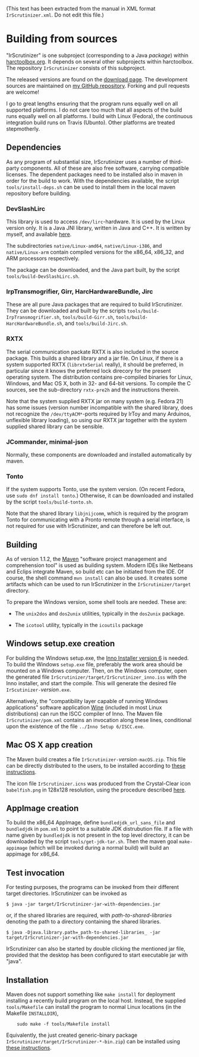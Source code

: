 (This text has been extracted from the manual in XML format `IrScrutinizer.xml`. Do not edit this file.)

# Building from sources

"IrScrutinizer" is one subproject (corresponding to a Java _package_) within [harctoolbox.org](http://harctoolbox.org).
    It depends on several other subprojects within harctoolbox. The repository `IrScrutinizer` consists
    of this subproject.

The released versions are found on the [download page](https://github.com/bengtmartensson/IrScrutinizer/releases).
    The development sources are maintained on [my GitHub repository](https://github.com/bengtmartensson/IrScrutinizer).
    Forking and pull requests are welcome!

I go to great lengths ensuring that the program runs equally well on all supported platforms.
        I do not care too much that all aspects of the build runs equally well on all platforms.
        I build with Linux (Fedora), the continuous integration build runs on Travis (Ubunto).
        Other platforms are treated stepmotherly.

## Dependencies

As any program of substantial size, IrScrutinizer uses a number of third-party components.
    All of these are also free software, carrying compatible licenses.
The dependent packages need to be installed also in
    maven in order for the build to work. With the dependencies available, the script `tools/install-deps.sh`
can be used to install  them in the local maven repository before building.

### DevSlashLirc
This library is used to access `/dev/lirc`-hardware. It is used by the Linux version only.
        It is a Java JNI library, written in Java and C++. It is written by myself,
        and available [here](https://github.com/bengtmartensson/DevSlashLirc).
        

The subdirectories `native/Linux-amd64`,
        `native/Linux-i386`, and
        `native/Linux-arm` contain compiled versions for the x86_64, x86_32, and ARM processors respectively.

The package can be downloaded, and the Java part built, by the script `tools/build-DevSlashLirc.sh`.

### IrpTransmogrifier, Girr, HarcHardwareBundle, Jirc
These are all pure Java packages that are required to build IrScrutinizer.
            They can be downloaded and built by the scripts
            `tools/build-IrpTransmogrifier.sh`,
            `tools/build-Girr.sh`,
            `tools/build-HarcHardwareBundle.sh`, and
            `tools/build-Jirc.sh`.
        

### RXTX
The serial communication packate RXTX is also included in the source package. This builds a shared library and a jar file.
    On Linux, if there is a system supported RXTX (`librxtxSerial` really), it should be preferred,
    in particular since it knows the preferred lock direcory for the present operating system.
    The distribution contains pre-compiled binaries for Linux, Windows, and Mac OS X, both in 32- and 64-bit versions.
    To compile the C sources, see the sub-directory `rxtx-pre2h` and the instructions therein.

Note that the system supplied RXTX jar on many system (e.g. Fedora 21) has some issues
        (version number incompatible with the shared library, does not recognize
        the `/dev/ttyACM*`-ports required by IrToy and many Arduinos, unflexible library loading),
        so using our RXTX jar together with the system supplied shared library can be sensible.

### JCommander, minimal-json
Normally, these components are downloaded and installed automatically by maven.

### Tonto
If the system supports Tonto, use the system version. (On recent Fedora, use `sudo dnf install tonto`.)
        Otherwise, it can be downloaded and installed by the script `tools/build-tonto.sh`.

Note that the shared library `libjnijcomm`,
        which is required by the program Tonto for communicating with a Pronto remote through a serial interface,
        is not required for use with IrScrutinizer, and can therefore be left out.

## Building
As of version 1.1.2, the [Maven](http://maven.apache.org/index.html) "software
project management and comprehension tool" is used as building system.
Modern IDEs like Netbeans and Eclips integrate Maven, so build etc can be initiated from the IDE.
Of course, the shell command `mvn install` can also be used. It creates some artifacts which can
be used to run IrScrutinizer in the `IrScrutinizer/target` directory.

To prepare the Windows version, some shell tools are needed. These are:



* The `unix2dos` and `dos2unix` utilities, typically in the `dos2unix` package.

* The `icotool` utility, typically in the `icoutils` package


## Windows setup.exe creation
For building the Windows setup.exe, the [Inno Installer version 6](http://www.jrsoftware.org/download.php/is.exe)
    is needed. To build the Windows `setup.exe` file, preferably the work area should
be mounted on a Windows computer. Then, on the Windows computer, open
        the generated file `IrScrutinizer/target/IrScrutinizer_inno.iss` with
        the Inno installer, and start the compile. This will generate the desired file
    `IrScutinizer-`_version_`.exe`.

Alternatively, the "compatibility layer capable of running
    Windows applications" software application [Wine](https://www.winehq.org) (included in most Linux
    distributions) can run the ISCC compiler of Inno. The Maven file
    `IrScrutinizer/pom.xml` contains an
    invocation along these lines, conditional upon the existence of the file `../Inno Setup 6/ISCC.exe`.

## Mac OS X app creation
The Maven build creates a file
`IrScrutinizer-`_version_`-macOS.zip`.
This file can be directly distributed to the users, to be installed according to
[these instructions](http://harctoolbox.org/IrScrutinizer.html#Mac+OS+X+app).

The icon file `IrScrutinizer.icns` was produced from the Crystal-Clear
icon `babelfish.png` in 128x128 resolution, using the procedure
described
[here](http://stackoverflow.com/questions/11770806/why-doesnt-icon-composer-2-4-support-the-1024x1024-size-icon-any-more).
        

## AppImage creation
To build the x86_64 AppImage, define `bundledjdk_url_sans_file`
    and `bundledjdk` in `pom.xml` to point to a suitable JDK distrubution file.
    If a file with name given by `bundledjdk`
    is not present in the top level directory, it can be downloaded by the script `tools/get-jdk-tar.sh`.
    Then the maven goal `make-appimage` (which will be invoked during a normal build) will build an appimage for x86_64.
    

## Test invocation
For testing purposes, the programs can be invoked from their different target directories.
        IrScrutinizer can be invoked as


    
    $ java -jar target/IrScrutinizer-jar-with-dependencies.jar

or, if the shared libraries are required, with _path-to-shared-libraries_ denoting the path to a directory containing
the shared libraries.


    
    $ java -Djava.library.path=_path-to-shared-libraries_ -jar target/IrScrutinizer-jar-with-dependencies.jar

IrScrutinizer can also be started by double clicking the mentioned jar file,
    provided that the desktop has been configured to start executable jar with "java".

## Installation
Maven does not support something like `make install` for deployment installing a
recently build program on the local host.
Instead, the supplied `tools/Makefile` can
install the program to normal Linux locations (in the Makefile `INSTALLDIR`),


    
        sudo make -f tools/Makefile install
    
Equivalently, the just created generic-binary package
`IrScrutinizer/target/IrScrutinizer-*-bin.zip`) can be installed using [these instructions](http://harctoolbox.org/IrScrutinizer.html#Generic+Binary).

